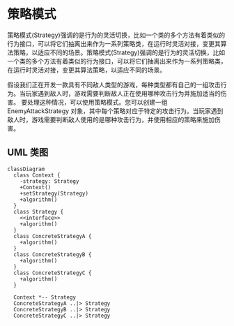 # 策略模式

策略模式(Strategy)强调的是行为的灵活切换，比如一个类的多个方法有着类似的行为接口，可以将它们抽离出来作为一系列策略类，在运行时灵活对接，变更其算法策略，以适应不同的场景。策略模式(Strategy)强调的是行为的灵活切换，比如一个类的多个方法有着类似的行为接口，可以将它们抽离出来作为一系列策略类，在运行时灵活对接，变更其算法策略，以适应不同的场景。

假设我们正在开发一款具有不同敌人类型的游戏，每种类型都有自己的一组攻击行为。当玩家遇到敌人时，游戏需要判断敌人正在使用哪种攻击行为并施加适当的伤害。
要处理这种情况，可以使用策略模式。您可以创建一组 EnemyAttackStrategy 对象，其中每个策略对应于特定的攻击行为。当玩家遇到敌人时，游戏需要判断敌人使用的是哪种攻击行为，并使用相应的策略来施加伤害。

## UML 类图

```mermaid
classDiagram
  class Context {
    -strategy: Strategy
    +Context()
    +setStrategy(Strategy)
    +algorithm()
  }
  class Strategy {
    <<interface>>
    +algorithm()
  }
  class ConcreteStrategyA {
    +algorithm()
  }
  class ConcreteStrategyB {
    +algorithm()
  }
  class ConcreteStrategyC {
    +algorithm()
  }

  Context *-- Strategy
  ConcreteStrategyA ..|> Strategy
  ConcreteStrategyB ..|> Strategy
  ConcreteStrategyC ..|> Strategy
```